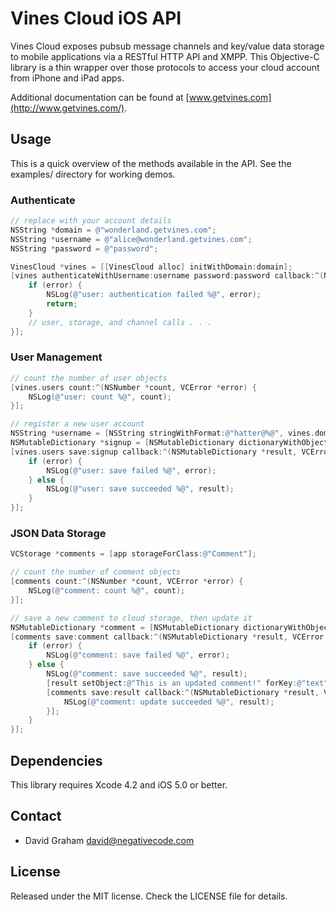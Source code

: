 # Vines Cloud iOS API

Vines Cloud exposes pubsub message channels and key/value data storage to mobile applications via a RESTful HTTP API and XMPP. This Objective-C library is a thin wrapper over those protocols to access your cloud account from iPhone and iPad apps.

Additional documentation can be found at [www.getvines.com](http://www.getvines.com/).

## Usage

This is a quick overview of the methods available in the API. See the examples/ directory
for working demos.

### Authenticate

```objectivec
// replace with your account details
NSString *domain = @"wonderland.getvines.com";
NSString *username = @"alice@wonderland.getvines.com";
NSString *password = @"password";

VinesCloud *vines = [[VinesCloud alloc] initWithDomain:domain];
[vines authenticateWithUsername:username password:password callback:^(NSMutableDictionary *user, VCError *error) {
    if (error) {
        NSLog(@"user: authentication failed %@", error);
        return;   
    }
    // user, storage, and channel calls . . .
}];
```

### User Management

```objectivec
// count the number of user objects
[vines.users count:^(NSNumber *count, VCError *error) {
    NSLog(@"user: count %@", count);
}];

// register a new user account
NSString *username = [NSString stringWithFormat:@"hatter@%@", vines.domain];
NSMutableDictionary *signup = [NSMutableDictionary dictionaryWithObjectsAndKeys:username, @"id", @"passw0rd", @"password", nil];
[vines.users save:signup callback:^(NSMutableDictionary *result, VCError *error) {
    if (error) {
        NSLog(@"user: save failed %@", error);
    } else {
        NSLog(@"user: save succeeded %@", result);
    }
}];
```

### JSON Data Storage

```objectivec
VCStorage *comments = [app storageForClass:@"Comment"];

// count the number of comment objects
[comments count:^(NSNumber *count, VCError *error) {
    NSLog(@"comment: count %@", count);
}];

// save a new comment to cloud storage, then update it
NSMutableDictionary *comment = [NSMutableDictionary dictionaryWithObjectsAndKeys:@"This is a comment!", @"text", nil];
[comments save:comment callback:^(NSMutableDictionary *result, VCError *error) {
    if (error) {
        NSLog(@"comment: save failed %@", error);
    } else {
        NSLog(@"comment: save succeeded %@", result);
        [result setObject:@"This is an updated comment!" forKey:@"text"];
        [comments save:result callback:^(NSMutableDictionary *result, VCError *error) {
            NSLog(@"comment: update succeeded %@", result);
        }];
    }
}];
```

## Dependencies

This library requires Xcode 4.2 and iOS 5.0 or better.

## Contact

* David Graham <david@negativecode.com>

## License

Released under the MIT license. Check the LICENSE file for details.

